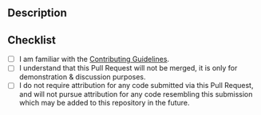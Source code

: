 ## Description
<!-- Set a descriptive pull request title. -->
<!-- Provide a standalone description of changes in this PR. -->
<!-- Reference any issues relevant to this PR. -->

## Checklist
- [ ] I am familiar with the [Contributing Guidelines](https://github.com/newton-physics/mujoco-usd-converter/blob/HEAD/CONTRIBUTING.md).
- [ ] I understand that this Pull Request will not be merged, it is only for demonstration & discussion purposes.
- [ ] I do not require attribution for any code submitted via this Pull Request, and will not pursue attribution for any code resembling this submission which may be added to this repository in the future.
